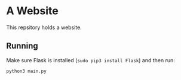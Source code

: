 A Website
=========

This repsitory holds a website.

Running
-------

Make sure Flask is installed (`sudo pip3 install Flask`) and then run:

```
python3 main.py
```
